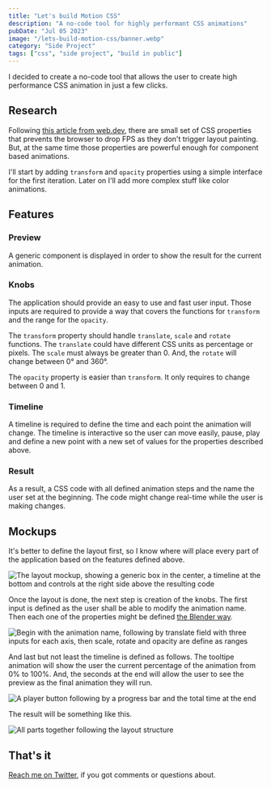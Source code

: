 ```yaml
---
title: "Let's build Motion CSS"
description: "A no-code tool for highly performant CSS animations"
pubDate: "Jul 05 2023"
image: "/lets-build-motion-css/banner.webp"
category: "Side Project"
tags: ["css", "side project", "build in public"]
---
```


I decided to create a no-code tool that allows the user to create high performance CSS animation in just a few clicks.

## Research

Following [this article from web.dev](https://web.dev/animations-guide/), there are small set of CSS properties that prevents the browser to drop FPS as they don't trigger layout painting. But, at the same time those properties are powerful enough for component based animations.

I'll start by adding `transform` and `opacity` properties using a simple interface for the first iteration. Later on I'll add more complex stuff like color animations.

## Features

### Preview

A generic component is displayed in order to show the result for the current animation.

### Knobs

The application should provide an easy to use and fast user input. Those inputs are required to provide a way that covers the functions for `transform` and the range for the `opacity`.

The `transform` property should handle `translate`, `scale` and `rotate` functions. The `translate` could have different CSS units as percentage or pixels. The `scale` must always be greater than 0. And, the `rotate` will change between 0° and 360°.

The `opacity` property is easier than `transform`. It only requires to change between 0 and 1.

### Timeline

A timeline is required to define the time and each point the animation will change. The timeline is interactive so the user can move easily, pause, play and define a new point with a new set of values for the properties described above.

### Result

As a result, a CSS code with all defined animation steps and the name the user set at the beginning. The code might change real-time while the user is making changes.

## Mockups

It's better to define the layout first, so I know where will place every part of the application based on the features defined above.

![The layout mockup, showing a generic box in the center, a timeline at the bottom and controls at the right side above the resulting code](/lets-build-motion-css/layout.svg)

Once the layout is done, the next step is creation of the knobs. The first input is defined as the user shall be able to modify the animation name. Then each one of the properties might be defined [the Blender way](https://docs.blender.org/manual/en/latest/editors/properties_editor.html).

![Begin with the animation name, following by translate field with three inputs for each axis, then scale, rotate and opacity are define as ranges](/lets-build-motion-css/knobs.svg)

And last but not least the timeline is defined as follows. The tooltipe animation will show the user the current percentage of the animation from 0% to 100%. And, the seconds at the end will allow the user to see the preview as the final animation they will run.

![A player button following by a progress bar and the total time at the end](/lets-build-motion-css/timeline.svg)

The result will be something like this.

![All parts together following the layout structure](/lets-build-motion-css/banner.svg)

## That's it

[Reach me on Twitter](https://twitter.com/segoqu95), if you got comments or questions about.
